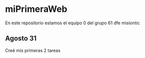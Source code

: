 # miPrimeraWeb
En este repositorio estamos el equipo 0 del grupo 61 dfe misiontic


## Agosto 31
Creé mis primeras 2 tareas
